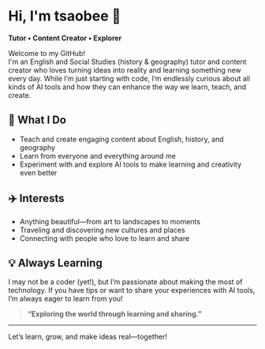 # Hi, I'm tsaobee 👋

**Tutor • Content Creator • Explorer**

Welcome to my GitHub!  
I'm an English and Social Studies (history & geography) tutor and content creator who loves turning ideas into reality and learning something new every day. While I’m just starting with code, I’m endlessly curious about all kinds of AI tools and how they can enhance the way we learn, teach, and create.

## 🌟 What I Do
- Teach and create engaging content about English, history, and geography
- Learn from everyone and everything around me
- Experiment with and explore AI tools to make learning and creativity even better

## ✈️ Interests
- Anything beautiful—from art to landscapes to moments
- Traveling and discovering new cultures and places
- Connecting with people who love to learn and share

## 💡 Always Learning
I may not be a coder (yet!), but I’m passionate about making the most of technology. If you have tips or want to share your experiences with AI tools, I’m always eager to learn from you!

> **“Exploring the world through learning and sharing.”**

---

Let’s learn, grow, and make ideas real—together!
